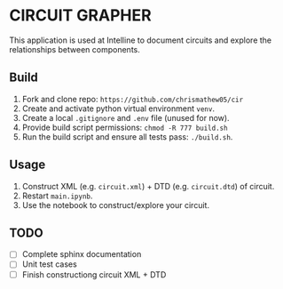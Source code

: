 # CIRCUIT GRAPHER

This application is used at Intelline to document circuits and explore the relationships between components.

## Build

1. Fork and clone repo: `https://github.com/chrismathew05/cir`
2. Create and activate python virtual environment `venv`.
3. Create a local `.gitignore` and `.env` file (unused for now).
4. Provide build script permissions: `chmod -R 777 build.sh`
5. Run the build script and ensure all tests pass: `./build.sh`.

## Usage

1. Construct XML (e.g. `circuit.xml`) + DTD (e.g. `circuit.dtd`) of circuit.
2. Restart `main.ipynb`.
3. Use the notebook to construct/explore your circuit.

## TODO

- [ ] Complete sphinx documentation
- [ ] Unit test cases
- [ ] Finish constructiong circuit XML + DTD
